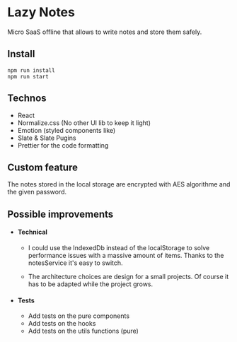 # Lazy Notes

Micro SaaS offline that allows to write notes and store them safely.

## Install

```
npm run install
npm run start
```

## Technos

-   React
-   Normalize.css (No other UI lib to keep it light)
-   Emotion (styled components like)
-   Slate & Slate Pugins
-   Prettier for the code formatting

## Custom feature

The notes stored in the local storage are encrypted with AES algorithme and the given password.

## Possible improvements

-   #### Technical

    -   I could use the IndexedDb instead of the localStorage to solve performance issues with a massive amount of items.
        Thanks to the notesService it's easy to switch.

    -   The architecture choices are design for a small projects. Of course it has to be adapted while the project grows.

-   #### Tests
    -   Add tests on the pure components
    -   Add tests on the hooks
    -   Add tests on the utils functions (pure)
